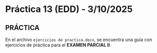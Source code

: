 # Práctica 13 (EDD) - 3/10/2025

## PRÁCTICA

En el archivo `ejercicios de practica.docx`, se encuentra una guía con ejercicios de práctica para el **EXAMEN PARCIAL II**.